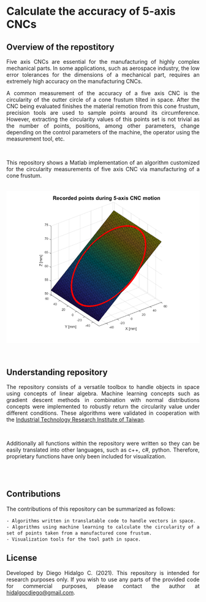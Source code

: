 # Calculate the accuracy of 5-axis CNCs

## Overview of the repostitory
<div align="justify">
Five axis CNCs are essential for the manufacturing of highly complex mechanical parts. In some applications, such as aerospace industry, the low error tolerances for the dimensions of a mechanical part, requires an extremely high accuracy on the manufacturing CNCs. 

<br />

A common measurement of the accuracy of a five axis CNC is the circularity of the outter circle of a cone frustum tilted in space. After the CNC being evaluated finishes the material remotion from this cone frustum, precision tools are used to sample points around its circumference. However, extracting the circularity values of this points set is not trivial as the number of points, positions, among other parameters, change depending on the control parameters of the machine, the operator using the measurement tool, etc. 

<br />

This repository shows a Matlab implementation of an algorithm customized for the circularity measurements of five axis CNC via manufacturing of a cone frustum.
<br />
<br /> 

<p align="center">
   <img src="/Visualizations/Circularity_plot.png" width="700" />
</p>

<br />

## Understanding repository

The repository consists of a versatile toolbox to handle objects in space using concepts of linear algebra. Machine learning concepts such as gradient descent methods in combination with normal distributions concepts were implemented to robustly return the circularity value under different conditions. These algorithms were validated in cooperation with the <a href="https://www.itri.org.tw/english/ListStyle.aspx?DisplayStyle=20&SiteID=1&MmmID=617731521661672477">Industrial Technology Research Institute of Taiwan</a>.

<br />

Additionally all functions within the repository were written so they can be easily translated into other languages, such as c++, c#, python. Therefore, proprietary functions have only been included for visualization.

<br />
<br />

## Contributions

The contributions of this repository can be summarized as follows:

```
- Algorithms written in translatable code to handle vectors in space.
- Algorithms using machine learning to calculate the circularity of a set of points taken from a manufactured cone frustum.
- Visualization tools for the tool path in space.
```

## License

Developed by Diego Hidalgo C. (2021). This repository is intended for research purposes only. If you wish to use any parts of the provided code for commercial purposes, please contact the author at hidalgocdiego@gmail.com.
